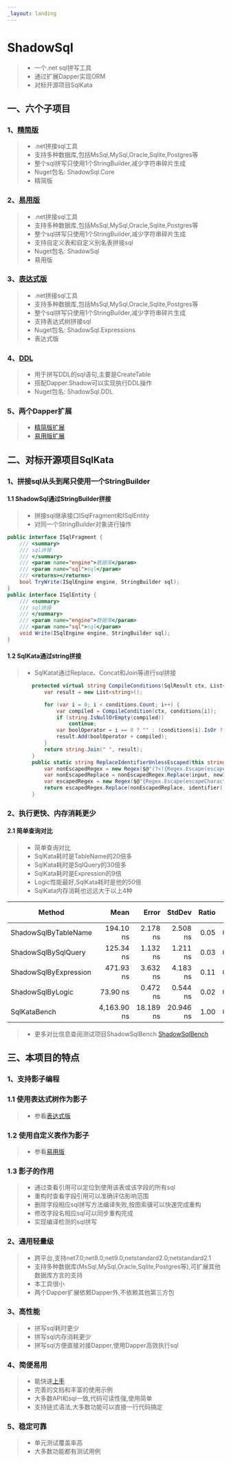 ```yaml
---
_layout: landing
---
```


# ShadowSql
>* 一个.net sql拼写工具
>* 通过扩展Dapper实现ORM
>* 对标开源项目SqlKata

## 一、六个子项目
### 1、[精简版](./shadowcore/index.md)
>* .net拼接sql工具
>* 支持多种数据库,包括MsSql,MySql,Oracle,Sqlite,Postgres等
>* 整个sql拼写只使用1个StringBuilder,减少字符串碎片生成
>* Nuget包名: ShadowSql.Core
>* 精简版

### 2、[易用版](./shadow/index.md)
>* .net拼接sql工具
>* 支持多种数据库,包括MsSql,MySql,Oracle,Sqlite,Postgres等
>* 整个sql拼写只使用1个StringBuilder,减少字符串碎片生成
>* 支持自定义表和自定义别名表拼接sql
>* Nuget包名: ShadowSql
>* 易用版

### 3、[表达式版](./expression/index.md)
>* .net拼接sql工具
>* 支持多种数据库,包括MsSql,MySql,Oracle,Sqlite,Postgres等
>* 整个sql拼写只使用1个StringBuilder,减少字符串碎片生成
>* 支持表达式树拼接sql
>* Nuget包名: ShadowSql.Expressions
>* 表达式版

### 4、[DDL](./ddl/index.md)
>* 用于拼写DDL的sql语句,主要是CreateTable
>* 搭配Dapper.Shadow可以实现执行DDL操作
>* Nuget包名: ShadowSql.DDL

### 5、两个Dapper扩展
>* [精简版扩展](./dappercore/index.md)
>* [易用版扩展](./dapper/index.md)

## 二、对标开源项目SqlKata
### 1、拼接sql从头到尾只使用一个StringBuilder
#### 1.1 ShadowSql通过StringBuilder拼接
>* 拼接sql继承接口ISqlFragment和ISqlEntity
>* 对同一个StringBuilder对象进行操作

~~~csharp
public interface ISqlFragment {
    /// <summary>
    /// sql拼接
    /// </summary>
    /// <param name="engine">数据库</param>
    /// <param name="sql">sql</param>
    /// <returns></returns>
    bool TryWrite(ISqlEngine engine, StringBuilder sql);
}
public interface ISqlEntity {
    /// <summary>
    /// sql拼接
    /// </summary>
    /// <param name="engine">数据库</param>
    /// <param name="sql">sql</param>
    void Write(ISqlEngine engine, StringBuilder sql);
}
~~~

#### 1.2 SqlKata通过string拼接
>* SqlKatat通过Replace、Concat和Join等进行sql拼接
~~~csharp
        protected virtual string CompileConditions(SqlResult ctx, List<AbstractCondition> conditions) {
            var result = new List<string>();

            for (var i = 0; i < conditions.Count; i++) {
                var compiled = CompileCondition(ctx, conditions[i]);
                if (string.IsNullOrEmpty(compiled))
                    continue;
                var boolOperator = i == 0 ? "" : (conditions[i].IsOr ? "OR " : "AND ");
                result.Add(boolOperator + compiled);
            }
            return string.Join(" ", result);
        }
        public static string ReplaceIdentifierUnlessEscaped(this string input, string escapeCharacter, string identifier, string newIdentifier) {
            var nonEscapedRegex = new Regex($@"(?<!{Regex.Escape(escapeCharacter)}){Regex.Escape(identifier)}");
            var nonEscapedReplace = nonEscapedRegex.Replace(input, newIdentifier);
            var escapedRegex = new Regex($@"{Regex.Escape(escapeCharacter)}{Regex.Escape(identifier)}");
            return escapedRegex.Replace(nonEscapedReplace, identifier);
        }
~~~

### 2、执行更快、内存消耗更少
#### 2.1 简单查询对比
>* 简单查询对比
>* SqlKata耗时是TableName的20倍多
>* SqlKata耗时是SqlQuery的30倍多
>* SqlKata耗时是Expression的9倍
>* Logic性能最好,SqlKata耗时是他的50倍
>* SqlKata内存消耗也远远大于以上4种

| Method                | Mean        | Error     | StdDev    | Ratio | Gen0   | Gen1   | Allocated | Alloc Ratio |
|---------------------- |------------:|----------:|----------:|------:|-------:|-------:|----------:|------------:|
| ShadowSqlByTableName  |   194.10 ns |  2.178 ns |  2.508 ns |  0.05 | 0.0795 |      - |    1376 B |        0.11 |
| ShadowSqlBySqlQuery   |   125.34 ns |  1.132 ns |  1.211 ns |  0.03 | 0.0530 |      - |     920 B |        0.07 |
| ShadowSqlByExpression |   471.93 ns |  3.632 ns |  4.183 ns |  0.11 | 0.0915 |      - |    1584 B |        0.12 |
| ShadowSqlByLogic      |    73.90 ns |  0.472 ns |  0.544 ns |  0.02 | 0.0330 |      - |     576 B |        0.05 |
| SqlKataBench          | 4,163.90 ns | 18.189 ns | 20.946 ns |  1.00 | 0.7365 | 0.0040 |   12712 B |        1.00 |

>* 更多对比信息查阅测试项目ShadowSqlBench
>[ShadowSqlBench](https://github.com/donetsoftwork/Shadow/tree/master/Benchmarks/ShadowSqlBench)

## 三、本项目的特点
### 1、支持影子编程
### 1.1 使用表达式树作为影子
>* 参看[表达式版](./expression/index.md)

### 1.2 使用自定义表作为影子
>* 参看[易用版](./shadow/index.md)

### 1.3 影子的作用
>* 通过查看引用可以定位到使用该表或该字段的所有sql
>* 重构时查看字段引用可以准确评估影响范围
>* 删除字段相应sql拼写方法编译失败,按图索骥可以快速完成重构
>* 修改字段名相应sql可以同步重构完成
>* 实现编译检测的sql拼写

### 2、通用轻量级
>* 跨平台,支持net7.0;net8.0;net9.0;netstandard2.0;netstandard2.1
>* 支持多种数据库(MsSql,MySql,Oracle,Sqlite,Postgres等),可扩展其他数据库方言的支持
>* 本工具很小
>* 两个Dapper扩展依赖Dapper外,不依赖其他第三方包

### 3、高性能
>* 拼写sql耗时更少
>* 拼写sql内存消耗更少
>* 拼写sql方便直接对接Dapper,使用Dapper高效执行sql

### 4、简便易用
>* 能快速[上手](./quick.md)
>* 完善的文档和丰富的使用示例
>* 大多数API和sql一致,代码可读性强,使用简单
>* 支持链式语法,大多数功能可以直接一行代码搞定

### 5、稳定可靠
>* 单元测试覆盖率高
>* 大多数功能都有测试用例